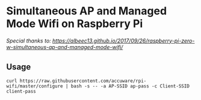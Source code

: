 # Simultaneous AP and Managed Mode Wifi on Raspberry Pi

###### Special thanks to: https://albeec13.github.io/2017/09/26/raspberry-pi-zero-w-simultaneous-ap-and-managed-mode-wifi/


## Usage
```
curl https://raw.githubusercontent.com/accuware/rpi-wifi/master/configure | bash -s -- -a AP-SSID ap-pass -c Client-SSID client-pass

```
